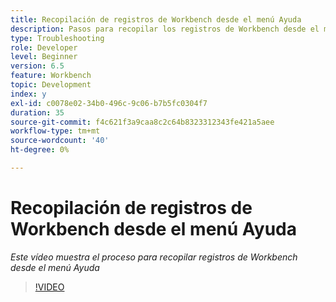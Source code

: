```yaml
---
title: Recopilación de registros de Workbench desde el menú Ayuda
description: Pasos para recopilar los registros de Workbench desde el menú Ayuda
type: Troubleshooting
role: Developer
level: Beginner
version: 6.5
feature: Workbench
topic: Development
index: y
exl-id: c0078e02-34b0-496c-9c06-b7b5fc0304f7
duration: 35
source-git-commit: f4c621f3a9caa8c2c64b8323312343fe421a5aee
workflow-type: tm+mt
source-wordcount: '40'
ht-degree: 0%

---
```


# Recopilación de registros de Workbench desde el menú Ayuda

*Este vídeo muestra el proceso para recopilar registros de Workbench desde el menú Ayuda*

>[!VIDEO](https://video.tv.adobe.com/v/335501?quality=12&learn=on)

